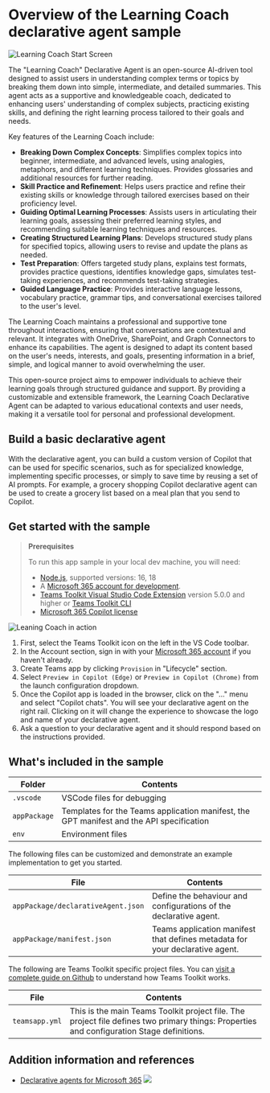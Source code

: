 # Overview of the Learning Coach declarative agent sample
![Learning Coach Start Screen](assets/LearningCoach1.png)

The "Learning Coach" Declarative Agent is an open-source AI-driven tool designed to assist users in understanding complex terms or topics by breaking them down into simple, intermediate, and detailed summaries. This agent acts as a supportive and knowledgeable coach, dedicated to enhancing users' understanding of complex subjects, practicing existing skills, and defining the right learning process tailored to their goals and needs.

Key features of the Learning Coach include:
- **Breaking Down Complex Concepts**: Simplifies complex topics into beginner, intermediate, and advanced levels, using analogies, metaphors, and different learning techniques. Provides glossaries and additional resources for further reading.
- **Skill Practice and Refinement**: Helps users practice and refine their existing skills or knowledge through tailored exercises based on their proficiency level.
- **Guiding Optimal Learning Processes**: Assists users in articulating their learning goals, assessing their preferred learning styles, and recommending suitable learning techniques and resources.
- **Creating Structured Learning Plans**: Develops structured study plans for specified topics, allowing users to revise and update the plans as needed.
- **Test Preparation**: Offers targeted study plans, explains test formats, provides practice questions, identifies knowledge gaps, simulates test-taking experiences, and recommends test-taking strategies.
- **Guided Language Practice**: Provides interactive language lessons, vocabulary practice, grammar tips, and conversational exercises tailored to the user's level.

The Learning Coach maintains a professional and supportive tone throughout interactions, ensuring that conversations are contextual and relevant. It integrates with OneDrive, SharePoint, and Graph Connectors to enhance its capabilities. The agent is designed to adapt its content based on the user's needs, interests, and goals, presenting information in a brief, simple, and logical manner to avoid overwhelming the user.

This open-source project aims to empower individuals to achieve their learning goals through structured guidance and support. By providing a customizable and extensible framework, the Learning Coach Declarative Agent can be adapted to various educational contexts and user needs, making it a versatile tool for personal and professional development.

## Build a basic declarative agent

With the declarative agent, you can build a custom version of Copilot that can be used for specific scenarios, such as for specialized knowledge, implementing specific processes, or simply to save time by reusing a set of AI prompts. For example, a grocery shopping Copilot declarative agent can be used to create a grocery list based on a meal plan that you send to Copilot.

## Get started with the sample

> **Prerequisites**
>
> To run this app sample in your local dev machine, you will need:
>
> - [Node.js](https://nodejs.org/), supported versions: 16, 18
> - A [Microsoft 365 account for development](https://docs.microsoft.com/microsoftteams/platform/toolkit/accounts).
> - [Teams Toolkit Visual Studio Code Extension](https://aka.ms/teams-toolkit) version 5.0.0 and higher or [Teams Toolkit CLI](https://aka.ms/teamsfx-toolkit-cli)
> - [Microsoft 365 Copilot license](https://learn.microsoft.com/microsoft-365-copilot/extensibility/prerequisites#prerequisites)

![Leaning Coach in action](assets/LearningCoach2.png)

1. First, select the Teams Toolkit icon on the left in the VS Code toolbar.
2. In the Account section, sign in with your [Microsoft 365 account](https://docs.microsoft.com/microsoftteams/platform/toolkit/accounts) if you haven't already.
3. Create Teams app by clicking `Provision` in "Lifecycle" section.
4. Select `Preview in Copilot (Edge)` or `Preview in Copilot (Chrome)` from the launch configuration dropdown.
5. Once the Copilot app is loaded in the browser, click on the "…" menu and select "Copilot chats". You will see your declarative agent on the right rail. Clicking on it will change the experience to showcase the logo and name of your declarative agent.
6. Ask a question to your declarative agent and it should respond based on the instructions provided.

## What's included in the sample

| Folder       | Contents                                                                                 |
| ------------ | ---------------------------------------------------------------------------------------- |
| `.vscode`    | VSCode files for debugging                                                               |
| `appPackage` | Templates for the Teams application manifest, the GPT manifest and the API specification |
| `env`        | Environment files                                                                        |

The following files can be customized and demonstrate an example implementation to get you started.

| File                                 | Contents                                                                       |
| ------------------------------------ | ------------------------------------------------------------------------------ |
| `appPackage/declarativeAgent.json` | Define the behaviour and configurations of the declarative agent.            |
| `appPackage/manifest.json`           | Teams application manifest that defines metadata for your declarative agent. |

The following are Teams Toolkit specific project files. You can [visit a complete guide on Github](https://github.com/OfficeDev/TeamsFx/wiki/Teams-Toolkit-Visual-Studio-Code-v5-Guide#overview) to understand how Teams Toolkit works.

| File           | Contents                                                                                                                                  |
| -------------- | ----------------------------------------------------------------------------------------------------------------------------------------- |
| `teamsapp.yml` | This is the main Teams Toolkit project file. The project file defines two primary things: Properties and configuration Stage definitions. |

## Addition information and references

- [Declarative agents for Microsoft 365](https://aka.ms/teams-toolkit-declarative-agent)
![](https://m365-visitor-stats.azurewebsites.net/SamplesGallery/da-LearningCoach)